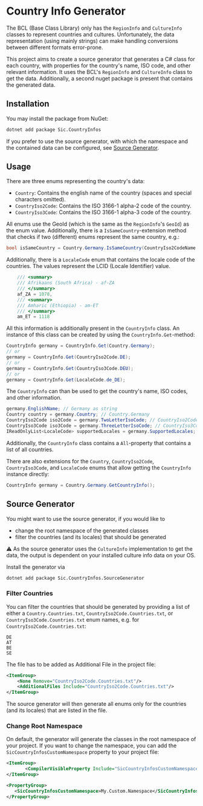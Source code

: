 # Country Info Generator

The BCL (Base Class Library) only has the `RegionInfo` and `CultureInfo` classes to represent countries and cultures.
Unfortunately, the data representation (using mainly strings) can make handling conversions between different formats error-prone.

This project aims to create a source generator that generates a C# class for each country, with properties for the country's name, ISO code, and other relevant information.
It uses the BCL's `RegionInfo` and `CultureInfo` class to get the data.
Additionally, a second nuget package is present that contains the generated data.

## Installation
You may install the package from NuGet:
```bash
dotnet add package Sic.CountryInfos
```

If you prefer to use the source generator, with which the namespace and the contained data can be configured, see [Source Generator](#source-generator).

## Usage
There are three enums representing the country's data:
- `Country`: Contains the english name of the country (spaces and special characters omitted).
- `CountryIso2Code`: Contains the ISO 3166-1 alpha-2 code of the country.
- `CountryIso3Code`: Contains the ISO 3166-1 alpha-3 code of the country.

All enums use the GeoId (which is the same as the `RegionInfo`'s `GeoId`) as the enum value.
Additionally, there is a `IsSameCountry`-extension method that checks if two (different) enums represent the same country, e.g.:
```csharp
bool isSameCountry = Country.Germany.IsSameCountry(CountryIso2CodeName.DE); // true
```

Additionally, there is a `LocaleCode` enum that contains the locale code of the countries. The values represent the LCID (Locale Identifier) value.
```csharp
    /// <summary>
    /// Afrikaans (South Africa) - af-ZA
    /// </summary>
    af_ZA = 1078,
    /// <summary>
    /// Amharic (Ethiopia) - am-ET
    /// </summary>
    am_ET = 1118
```


All this information is additionally present in the `CountryInfo` class. An instance of this class can be created by using the `CountryInfo.Get`-method:
```csharp
CountryInfo germany = CountryInfo.Get(Country.Germany);
// or
germany = CountryInfo.Get(CountryIso2Code.DE);
// or
germany = CountryInfo.Get(CountryIso3Code.DEU);
// or
germany = CountryInfo.Get(LocaleCode.de_DE);
```
The `CountryInfo` can than be used to get the country's name, ISO codes, and other information.
```csharp
germany.EnglishName; // Germany as string
Country country = germany.Country; // Country.Germany
CountryIso2Code iso2Code = germany.TwoLetterIsoCode; // CountryIso2CodeName.DE
CountryIso3Code iso3Code = germany.ThreeLetterIsoCode; // CountryIso3CodeName.DEU
IReadOnlyList<LocaleCode> supportedLocales = germany.SupportedLocales; // [LocaleCode.de_DE, LocaleCode.dsb_DE, ...]
```

Additionally, the `CountryInfo` class contains a `All`-property that contains a list of all countries.

There are also extensions for the `Country`, `CountryIso2Code`, `CountryIso3Code`, and `LocaleCode` enums that allow getting the `CountryInfo` instance directly:
```csharp
CountryInfo germany = Country.Germany.GetCountryInfo();
```

## Source Generator
You might want to use the source generator, if you would like to
- change the root namespace of the generated classes
- filter the countries (and its locales) that should be generated

⚠ As the source generator uses the `CultureInfo` implementation to get the data,
the output is dependent on your installed culture info data on your OS.

Install the generator via
```bash
dotnet add package Sic.CountryInfos.SourceGenerator
```

### Filter Countries
You can filter the countries that should be generated 
by providing a list of either a `Country.Countries.txt`, `CountryIso2Code.Countries.txt`, 
or `CountryIso3Code.Countries.txt` enum names, e.g. for `CountryIso2Code.Countries.txt`:
```
DE
AT
BE
SE
```
The file has to be added as Additional File in the project file:
```xml
<ItemGroup>
    <None Remove="CountryIso2Code.Countries.txt"/>
    <AdditionalFiles Include="CountryIso2Code.Countries.txt"/>
</ItemGroup>
```
The source generator will then generate all enums only for the countries (and its locales) that are listed in the file.

### Change Root Namespace
On default, the generator will generate the classes in the root namespace of your project.
If you want to change the namespace, you can add the `SicCountryInfosCustomNamespace` property to your project file:
```xml
<ItemGroup>
       <CompilerVisibleProperty Include="SicCountryInfosCustomNamespace" />
</ItemGroup>

<PropertyGroup>
   <SicCountryInfosCustomNamespace>My.Custom.Namespace</SicCountryInfosCustomNamespace>
</PropertyGroup>
```
